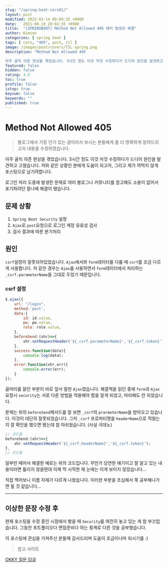 ```yaml
---
slug: "/spring-boot-cors01/"
layout: post
modified: 2022-03-14 00:09:35 +0900
date:   2021-08-19 20:02:35 +0900
title:  "[SPRINGBOOT] Method Not Allowed 405 에러 발생과 해결"
author: Kimson
categories: [ spring boot ]
tags: [ cors, "405", post, til ]
image: /images/post/covers/TIL-spring.png
description: "Method Not Allowed 405

아주 골치 아픈 현상을 겪었습니다. 3시간 정도 이것 저것 수정하다가 드디어 원인을 발견하고 고쳤습니다. 저와 같은 상황인 분에게 도움이 되고자, 그리고 제가 까먹지 않게 포스팅으로 남기려합니다."
featured: false
hidden: false
rating: 3.5
toc: true
profile: false
istop: true
keysum: false
keywords: ""
published: true
---
```


# Method Not Allowed 405

> 블로그에서 가장 인기 있는 글이라서 보시는 분들에게 좀 더 명확하게 알려드리고자 내용을 수정하였습니다.

아주 골치 아픈 현상을 겪었습니다. 3시간 정도 이것 저것 수정하다가 드디어 원인을 발견하고 고쳤습니다. 저와 같은 상황인 분에게 도움이 되고자, 그리고 제가 까먹지 않게 포스팅으로 남기려합니다.

로그인 처리 도중에 발생한 문제로 여러 블로그나 커뮤니티를 참고해도 소용이 없어서 포기하려던 찰나에 해결이 됐습니다.

## 문제 상황

1. `Spring Boot Security` 설정
2. `Ajax`로 `post`요청으로 로그인 계정 유효성 검사
3. 검사 결과에 따른 분기처리

## 원인

`csrf`설정이 잘못되어있었습니다. `Ajax`에서와 `form`데이터를 다룰 때 `csrf`를 조금 다르게 사용합니다. 저 같은 경우는 `Ajax`를 사용하면서 `form`데이터에서 처리하는 `_csrf.parameterName`을 그대로 두었기 때문입니다.

### csrf 설정

```javascript
$.ajax({
    url: "/login",
    method:'post',
    data:{
        id: id.value,
        pw: pw.value,
        role: role.value,
    },
    beforeSend:(xhr)=>{
        xhr.setRequestHeader('${_csrf.parameterName}','${_csrf.token}')
    },
    success:function(data){
        console.log(data);
    },
    error:function(xhr,err){
        console.error(err);
    }
});
```

골머리를 앓던 부분이 바로 앞서 말한 `Ajax`였습니다. 해결책을 읽던 중에 `form`과 `Ajax`요청시 `security`는 서로 다른 방법을 적용해야 함을 알게 되었고, 따라해도 안 되었습니다.

문제는 위의 `beforeSend`메서드를 잘 보면 `_csrf`의 `prarmeterName`을 받아오고 있습니다. 이것이 대단히 잘못되었습니다. 그저 `_csrf` 프로퍼티명을 `headerName`으로 적혔는지 잘 확인을 했으면 됐는데 참 아쉬웠습니다. (사실 극대노)

```javascript
// 코드들
beforeSend:(xhr)=>{
    xhr.setRequestHeader('${_csrf.headerName}','${_csrf.token}');
},
// 코드들
```

일부만 떼어서 해결한 예로는 위의 코드입니다. 무언가 당연한 얘기이고 잘 알고 있는 내용이라면 틀리지 않을텐데 이제 막 시작한 제 눈에는 이게 보이지 않았습니다...

직접 찍어보니 이름 자체가 다르게 나왔습니다. 이러한 부분을 조심해서 쭉 공부해나가면 될 것 같습니다...

-----

## 이상한 문장 수정 후

현재 포스팅을 수정 중인 시점에서 봤을 때 `Security`를 여전히 놓고 있는 게 참 부끄럽습니다. 그동안 포트폴리오다 면접준비다 하는 핑계로 다른 것을 공부했습니다.

이 포스팅에 관심을 가져주신 분들께 감사드리며 도움이 조금이나마 되시기를 :)

> 참고 사이트

[OKKY 질문 답글](https://okky.kr/article/487431)